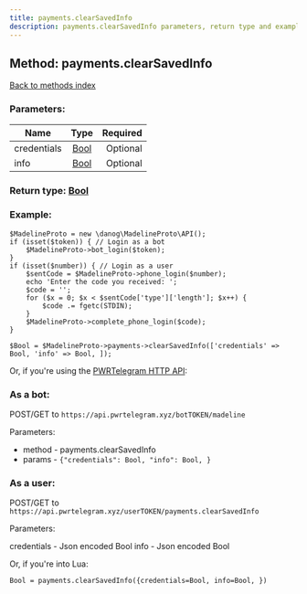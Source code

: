 ```yaml
---
title: payments.clearSavedInfo
description: payments.clearSavedInfo parameters, return type and example
---
```

## Method: payments.clearSavedInfo  
[Back to methods index](index.md)


### Parameters:

| Name     |    Type       | Required |
|----------|:-------------:|---------:|
|credentials|[Bool](../types/Bool.md) | Optional|
|info|[Bool](../types/Bool.md) | Optional|


### Return type: [Bool](../types/Bool.md)

### Example:


```
$MadelineProto = new \danog\MadelineProto\API();
if (isset($token)) { // Login as a bot
    $MadelineProto->bot_login($token);
}
if (isset($number)) { // Login as a user
    $sentCode = $MadelineProto->phone_login($number);
    echo 'Enter the code you received: ';
    $code = '';
    for ($x = 0; $x < $sentCode['type']['length']; $x++) {
        $code .= fgetc(STDIN);
    }
    $MadelineProto->complete_phone_login($code);
}

$Bool = $MadelineProto->payments->clearSavedInfo(['credentials' => Bool, 'info' => Bool, ]);
```

Or, if you're using the [PWRTelegram HTTP API](https://pwrtelegram.xyz):

### As a bot:

POST/GET to `https://api.pwrtelegram.xyz/botTOKEN/madeline`

Parameters:

* method - payments.clearSavedInfo
* params - `{"credentials": Bool, "info": Bool, }`



### As a user:

POST/GET to `https://api.pwrtelegram.xyz/userTOKEN/payments.clearSavedInfo`

Parameters:

credentials - Json encoded Bool
info - Json encoded Bool



Or, if you're into Lua:

```
Bool = payments.clearSavedInfo({credentials=Bool, info=Bool, })
```

